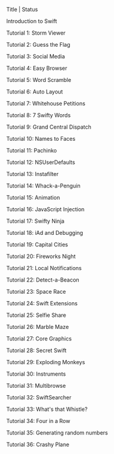 Title | Status



Introduction to Swift

Tutorial 1: Storm Viewer

Tutorial 2: Guess the Flag

Tutorial 3: Social Media

Tutorial 4: Easy Browser

Tutorial 5: Word Scramble

Tutorial 6: Auto Layout

Tutorial 7: Whitehouse Petitions

Tutorial 8: 7 Swifty Words

Tutorial 9: Grand Central Dispatch

Tutorial 10: Names to Faces

Tutorial 11: Pachinko

Tutorial 12: NSUserDefaults

Tutorial 13: Instafilter

Tutorial 14: Whack-a-Penguin

Tutorial 15: Animation

Tutorial 16: JavaScript Injection

Tutorial 17: Swifty Ninja

Tutorial 18: iAd and Debugging

Tutorial 19: Capital Cities

Tutorial 20: Fireworks Night

Tutorial 21: Local Notifications

Tutorial 22: Detect-a-Beacon

Tutorial 23: Space Race

Tutorial 24: Swift Extensions

Tutorial 25: Selfie Share

Tutorial 26: Marble Maze

Tutorial 27: Core Graphics

Tutorial 28: Secret Swift

Tutorial 29: Exploding Monkeys

Tutorial 30: Instruments

Tutorial 31: Multibrowse

Tutorial 32: SwiftSearcher

Tutorial 33: What's that Whistle?

Tutorial 34: Four in a Row

Tutorial 35: Generating random numbers

Tutorial 36: Crashy Plane
